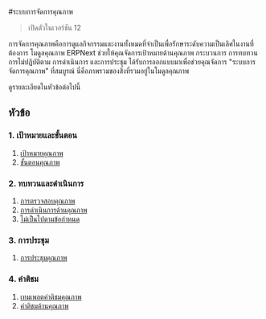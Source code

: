 <!-- add breadcrumbs -->
#ระบบการจัดการคุณภาพ

> เปิดตัวในเวอร์ชัน 12

 การจัดการคุณภาพคือการดูแลกิจกรรมและงานทั้งหมดที่จำเป็นเพื่อรักษาระดับความเป็นเลิศในงานที่ต้องการ โมดูลคุณภาพ ERPNext ช่วยให้คุณจัดการเป้าหมายด้านคุณภาพ กระบวนการ การทบทวน การไม่ปฏิบัติตาม การดำเนินการ และการประชุม ได้รับการออกแบบมาเพื่อช่วยคุณจัดการ "ระบบการจัดการคุณภาพ" ที่สมบูรณ์ นี่คือภาพรวมของสิ่งที่รวมอยู่ในโมดูลคุณภาพ

 ดูรายละเอียดในหัวข้อต่อไปนี้

## หัวข้อ

### 1. เป้าหมายและขั้นตอน

1. [เป้าหมายคุณภาพ](/docs/user/manual/th/quality-management/quality_goal)
1. [ขั้นตอนคุณภาพ](/docs/user/manual/th/quality-management/quality_procedure)

### 2. ทบทวนและดำเนินการ

1. [การตรวจสอบคุณภาพ](/docs/user/manual/th/quality-management/quality_review)
1. [การดำเนินการด้านคุณภาพ](/docs/user/manual/th/quality-management/quality_action)
1. [ไม่เป็นไปตามข้อกำหนด](/docs/user/manual/th/quality-management/non-conformance)

### 3. การประชุม

1. [การประชุมคุณภาพ](/docs/user/manual/th/quality-management/quality_meeting)

### 4. คำติชม

1. [เทมเพลตคำติชมคุณภาพ](/docs/user/manual/th/quality-management/quality-feedback-template)
1. [คำติชมด้านคุณภาพ](/docs/user/manual/th/quality-management/quality_feedback)
